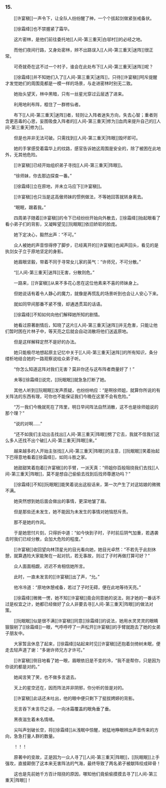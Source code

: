 ### 15.

　　[[许宴稹]]一声令下，让全队人纷纷醒了神，一个个拔起剑做紧张戒备状。

　　[[徐霜绛]]也不禁握紧了霜华。

　　这片密林，是他们前往委托地[[人间-第三重天|白邬村]]的必经之地。

　　而他们夜间行路，又身处密林，辨不出路误入[[人间-第三重天|迷阵]]很正常。

　　可奇就奇在这不过一个村子，谁会在此处布下[[人间-第三重天|迷阵]]呢？

　　[[徐霜绛]]并不知她们入了[[人间-第三重天|迷阵]]，只待[[许宴稹]]呵斥提醒才发觉她们的周围竟都是一模一样的场景，与走进密林时别无二致。

　　她抬头望天，林中黑暗，只有一丝星光穿过云层透了进来。

　　利用地利布阵，框住了一群修仙者。

　　布下[[人间-第三重天|迷阵]]者，轻则让入阵者迷失方向，失去心智；重者则含更恶毒的心思，妄图吸食入阵者的[[人间-第三重天|修为]]血肉来提升自己的[[人间-第三重天|修为]]。

　　但是也并非无法可破。只需找到[[人间-第三重天|阵眼]]毁坏即可。

　　她的手掌感受着霜华上的纹路，感官告诉她这周围是安全的，除了被困在此地外，无其他危险。

　　[[许宴稹]]已经开始组织弟子寻找[[人间-第三重天|阵眼]]。

　　“徐师妹，你去那边探查一番。”

　　[[徐霜绛]]立在原地，并未立马应下[[许宴稹]]。

　　[[许宴稹]]也只当是这高傲师妹的惯例做法，不等她回答就转身离去。

　　“眠眠，跟着我。”

　　四周弟子随着[[许宴稹]]的令下已经纷纷开始向外散去，[[徐霜绛]]抬起眼看了看小弟子们的背影，又凝眸望见[[阮眠眠]]依旧娇软的脸庞。

　　她下定决心，毅然出声：“不可。”

　　众人被她的声音惊得停了脚步，已经离开的[[许宴稹]]也闻声回头，看见的是执剑女子立于原地坚定的身影。

　　她眉眼坚毅，带着不同于寻常女儿家的英气：“许师兄，不可分散。”

　　“[[人间-第三重天|迷阵]]无害，分散则危。”

　　一路来，[[许宴稹]]从来不多花心思在这位他素来不喜的师妹身上。

　　但她说话有着令人静心的魔力，就像是再慌乱的场景听到也会让人安心下来。

　　就如同早间那番不紧不慢，却通透贯耳的话语。

　　[[徐霜绛]]不知如何向他们解释她所知的剧情。

　　她看过原著剧情后，知晓了这片[[人间-第三重天|迷阵]]并无危害，只能让他们暂时困在片林子中，等天亮之后就会自动消散将他们送返原地。

　　但是这样解释定然不是好的办法。

　　她只能极尽地想起原主记忆中关于[[人间-第三重天|迷阵]]的所有知识，条分缕析地结合她的一路观察说给众弟子听。

　　“你怎么知道这阵对我们无害？莫非你还与这布阵者商量好了！”

　　未等[[徐霜绛]]说完，[[阮眠眠]]就急急打断了她。

　　其他人听到[[阮眠眠]]发声质疑，也纷纷响应：“是啊徐师姐，就算你所说的有关阵法的东西有理，可你也不能保证我们今晚在这里不会有危险。”

　　“万一我们今晚就死在了阵里，明日早间阵法自然消散，这不也是徐师姐说的那个理？”

　　“说的对啊……”

　　“还不如我们主动出击找出[[人间-第三重天|阵眼]]劈了它去，我就不信我们这么多人还找不出个破[[人间-第三重天|阵眼]]来。”

　　越来越多的人开始主张找[[人间-第三重天|阵眼]]的主意，[[阮眠眠]]笑着抬起下巴得意地看着[[徐霜绛]]，如同斗胜之家。

　　她甜甜笑着抱着[[许宴稹]]的手臂，一派天真：“师姐你百般阻挠我们去找[[人间-第三重天|阵眼]]，莫不是想自己偷偷去找到后找师尊邀功吗？”

　　[[徐霜绛]]不知[[阮眠眠]]能笑着说出这般话来，第一次产生了对这姑娘的微微不满。

　　她突然想到她后面会做出的事情，更深地皱了眉。

　　但是那些还未发生，她不能因为未发生的事情对她恼怒斥责。

　　那不是她的作风。

　　于是她思忖片刻，只得折中道：“如今快到子时，子时前后阴气加重，若遇袭击时我们已经分散，会加大危险的程度。”

　　[[许宴稹]]收回望向林顶星光的目光看向她，她目光卓然：“不若先于此刻休憩，就算遇险大家能聚在一起对抗，若无事故，则过了子时再做打算可好？”

　　众人面面相觑，迟迟不肯相信她所言。

　　此时，一直未发言的[[许宴稹]]出了声，“允。”

　　他冷冷道：“原地休憩戒备，若过了子时无碍，便在此地等待天亮。”

　　[[徐霜绛]]微微一愣，她不知[[许宴稹]]竟会同意她的说法，刚才她的一番话不过是权宜之计，她都已经做好了众人非要去寻[[人间-第三重天|阵眼]]的做法对策。

　　[[阮眠眠]]似是很不满[[许宴稹]]同意[[徐霜绛]]的说法，她用水灵灵灵的眼睛狠狠剜了[[徐霜绛]]一眼，气呼呼哼了一声松开[[许宴稹]]的手臂就跑去了她的女弟子朋友中。

　　大家暂且休息了起来，[[徐霜绛]]站起来时见[[许宴稹]]还抱着剑倚树未眠，便走去轻声道了谢：“多谢许师兄方才许可。”

　　[[许宴稹]]侧目地看了她一眼，眉眼依旧是不变的冷，“我不是帮你，只是因为你说的都是对的。”　　

　　她闻言笑了笑，也不做多言退去。

　　天上的星空还在，因而阵法并非阴邪，你分析的皆是对的。

　　[[许宴稹]]此话还未吐出，他的眼中便只剩下了挺拔娉婷的背影。

　　无言吞下未言尽之话，一向冰霜覆盖的眼角垂了垂。

　　黑夜滋生着未名情绪。

　　尖叫声划破长空，将[[徐霜绛]]从浅眠中惊醒，她猛地睁眼辨出声音传来的方向，急急打量人群的数量。

　　！！！

　　原著中的变故，正是因为一众人寻了[[人间-第三重天|阵眼]]，[[阮眠眠]]上手强攻，直接颠倒了这本来无害阵法的气海，最终导致了两名弟子被献阵绞成碎骨！

　　这也是先前她千方百计阻挠的原因，哪知他们竟偷偷摸摸去寻了[[人间-第三重天|阵眼]]！